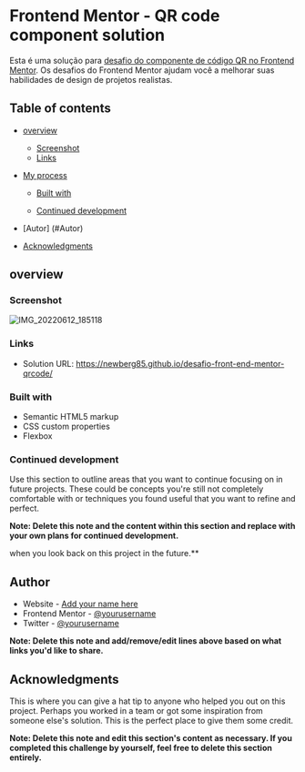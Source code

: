 # Frontend Mentor - QR code component solution

Esta é uma solução para [desafio do componente de código QR no Frontend Mentor](https://www.frontendmentor.io/challenges/qr-code-component-iux_sIO_H). Os desafios do Frontend Mentor ajudam você a melhorar suas habilidades de design de projetos realistas.

## Table of contents

- [overview](#overview)
  - [Screenshot](#screenshot)
  - [Links](#links)
- [My process](#my-process)
  - [Built with](#built-with)

  - [Continued development](#continued-development)

- [Autor] (#Autor)
- [Acknowledgments](#acknowledgments)



## overview

### Screenshot
![IMG_20220612_185118](https://user-images.githubusercontent.com/80040519/173255192-e1e7a78c-4c20-47b9-960a-7db89ab1d18a.jpg)







### Links

- Solution URL: https://newberg85.github.io/desafio-front-end-mentor-qrcode/




### Built with

- Semantic HTML5 markup
- CSS custom properties
- Flexbox




### Continued development

Use this section to outline areas that you want to continue focusing on in future projects. These could be concepts you're still not completely comfortable with or techniques you found useful that you want to refine and perfect.

**Note: Delete this note and the content within this section and replace with your own plans for continued development.**

when you look back on this project in the future.**

## Author

- Website - [Add your name here](https://www.your-site.com)
- Frontend Mentor - [@yourusername](https://www.frontendmentor.io/profile/yourusername)
- Twitter - [@yourusername](https://www.twitter.com/yourusername)

**Note: Delete this note and add/remove/edit lines above based on what links you'd like to share.**

## Acknowledgments

This is where you can give a hat tip to anyone who helped you out on this project. Perhaps you worked in a team or got some inspiration from someone else's solution. This is the perfect place to give them some credit.

**Note: Delete this note and edit this section's content as necessary. If you completed this challenge by yourself, feel free to delete this section entirely.**
